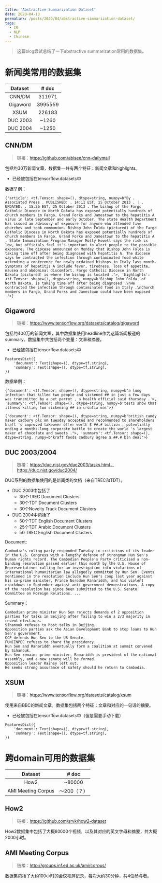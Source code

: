 ```yaml
---
title: 'Abstractive Summarization Dataset'
date: 2020-04-13
permalink: /posts/2020/04/abstractive-simmarization-dataset/
tags:
  - IR
  - NLP
  - Chinese
---
```


> 这篇blog尝试总结了一下abstractive summarization常用的数据集。

# 新闻类常用的数据集

| Dataset  |  # doc  |
| :------: | :-----: |
|  CNN/DM  | 311971  |
| Gigaword | 3995559 |
|   XSUM   | 226183  |
| DUC 2003 |  ~1260  |
| DUC 2004 |  ~1250  |



## CNN/DM

> 链接：https://github.com/abisee/cnn-dailymail

包括约30万新闻文章，数据集一共有两个特征：新闻文章和highlights。

- 已经被包括在tensorflow.datasets中

数据举例：

```
{'article': <tf.Tensor: shape=(), dtype=string, numpy=b"By . Associated Press . PUBLISHED: . 14:11 EST, 25 October 2013 . | . UPDATED: . 15:36 EST, 25 October 2013 . The bishop of the Fargo Catholic Diocese in North Dakota has exposed potentially hundreds of church members in Fargo, Grand Forks and Jamestown to the hepatitis A virus in late September and early October. The state Health Department has issued an advisory of exposure for anyone who attended five churches and took communion. Bishop John Folda (pictured) of the Fargo Catholic Diocese in North Dakota has exposed potentially hundreds of church members in Fargo, Grand Forks and Jamestown to the hepatitis A . State Immunization Program Manager Molly Howell says the risk is low, but officials feel it's important to alert people to the possible exposure. The diocese announced on Monday that Bishop John Folda is taking time off after being diagnosed with hepatitis A. The diocese says he contracted the infection through contaminated food while attending a conference for newly ordained bishops in Italy last month. Symptoms of hepatitis A include fever, tiredness, loss of appetite, nausea and abdominal discomfort. Fargo Catholic Diocese in North Dakota (pictured) is where the bishop is located .">, 'highlights': <tf.Tensor: shape=(), dtype=string, numpy=b'Bishop John Folda, of North Dakota, is taking time off after being diagnosed .\nHe contracted the infection through contaminated food in Italy .\nChurch members in Fargo, Grand Forks and Jamestown could have been exposed .'>}
```



## Gigaword

> 链接：https://www.tensorflow.org/datasets/catalog/gigaword

包括约400万的新闻文章，其中数据集使用headline作为这篇新闻报道的summary。数据集中共包括两个变量：文章和摘要。

- 已经被包括在tensorflow.datasets中

```
FeaturesDict({
    'document': Text(shape=(), dtype=tf.string),
    'summary': Text(shape=(), dtype=tf.string),
})
```

数据举例：

```
{'document': <tf.Tensor: shape=(), dtype=string, numpy=b'a lung infection that killed two people and sickened ## in just a few days was transmitted by a pet parrot , a health official said thursday .'>, 'summary': <tf.Tensor: shape=(), dtype=string, numpy=b'tests show that illness killing two sickening ## in croatia was'>}

{'document': <tf.Tensor: shape=(), dtype=string, numpy=b"british candy maker cadbury plc on tuesday accepted and recommended to shareholders kraft 's improved takeover offer worth $ ##.# billion , potentially ending a months-long corporate battle to create the world 's largest maker of chocolate and sweets .">, 'summary': <tf.Tensor: shape=(), dtype=string, numpy=b'kraft foods cadbury agree $ ##.# bln deal'>}
```



## DUC 2003/2004

> 链接：https://duc.nist.gov/duc2003/tasks.html， https://duc.nist.gov/duc2004/

DUC系列的数据集使用的是新闻类的文档（来自TREC和TDT）。

- DUC 2003中包括了
  - 30个TREC Document Clusters
  - 30个TDT Document Clusters
  - 30个Novelty Track Document Clusters
- DUC 2004中包括了
  - 50个TDT English Document Clusters
  - 25个TDT Arabic Document Clusters
  - 50 TREC English Document Clusters

Document:

```
Cambodia's ruling party responded Tuesday to criticisms of its leader in the U.S. Congress with a lengthy defense of strongman Hun Sen's human rights record. The Cambodian People's Party criticized a non-binding resolution passed earlier this month by the U.S. House of Representatives calling for an investigation into violations of international humanitarian law allegedly committed by Hun Sen. Events mentioned in the resolution include Hun Sen's coup last year against his co-prime minister, Prince Norodom Ranariddh, and his violent crackdown in September against anti-government demonstrations. A copy of the resolution has since been submitted to the U.S. Senate Committee on Foreign Relations. ...
```

Summary：

```
Cambodian prime minister Hun Sen rejects demands of 2 opposition parties for talks in Beijing after failing to win a 2/3 majority in recent elections.
Sihanouk refuses to host talks in Beijing.
Opposition parties ask the Asian Development Bank to stop loans to Hun Sen's government.
CCP defends Hun Sen to the US Senate.
FUNCINPEC refuses to share the presidency.
Hun Sen and Ranariddh eventually form a coalition at summit convened by Sihanouk.
Hun Sen remains prime minister, Ranariddh is president of the national assembly, and a new senate will be formed.
Opposition leader Rainsy left out.
He seeks strong assurance of safety should he return to Cambodia.
```



## XSUM

> 链接：https://www.tensorflow.org/datasets/catalog/xsum

使用来自BBC的新闻文章，数据集包括两个特征：文章和对应的一句话的摘要。

- 已经被包括在tensorflow.datasets中（但是需要手动下载）

```
FeaturesDict({
    'document': Text(shape=(), dtype=tf.string),
    'summary': Text(shape=(), dtype=tf.string),
})
```



# 跨domain可用的数据集

|      Dataset       |    # doc    |
| :----------------: | :---------: |
|        How2        |   ~80000    |
| AMI Meeting Corpus | ～200（？） |

## How2

> 链接：https://github.com/srvk/how2-dataset

How2数据集中包括了大概80000个视频，以及其对应的英文字母和摘要，共大概2000小时。



## AMI Meeting Corpus

> 链接：http://groups.inf.ed.ac.uk/ami/corpus/

数据集包括了大约100小时的会议视屏记录，每次大约30分钟，共4位参与者。